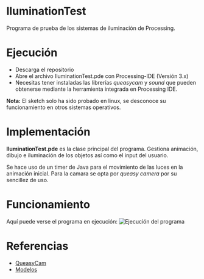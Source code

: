 # IluminationTest

Programa de prueba de los sistemas de iluminación de Processing.

# Ejecución 
* Descarga el repositorio
* Abre el archivo IluminationTest.pde con Processing-IDE (Versión 3.x)
* Necesitas tener instaladas las librerías *queasycam* y *sound* que pueden obtenerse mediante la herramienta integrada en Processing IDE.

**Nota:** El sketch solo ha sido probado en linux, se desconoce su funcionamiento en otros sistemas operativos.

# Implementación
**IluminationTest.pde** es la clase principal del programa. Gestiona animación, dibujo e iluminación de los objetos así como el input del usuario.

Se hace uso de un timer de Java para el movimiento de las luces en la animación inicial.
Para la camara se opta por *queasy camera* por su sencillez de uso.

# Funcionamiento
Aquí puede verse el programa en ejecución:
![Ejecución del programa](https://github.com/audepe/IluminationTest/blob/master/demo.gif)

# Referencias
* [QueasyCam](https://github.com/jrc03c/queasycam)
* [Modelos](https://free3d.com/es/modelos-3d/obj/)